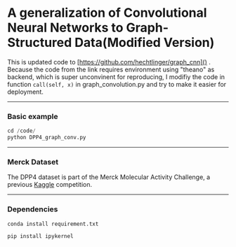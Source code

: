 # A generalization of Convolutional Neural Networks to Graph-Structured Data(Modified Version)

This is updated code to [https://github.com/hechtlinger/graph_cnn]() . Because the code from the link requires environment using "theano" as backend, which is super unconvinent for reproducing, I modifiy the code in function `call(self, x)` in graph_convolution.py and try to make it easier for deployment.

------------------

### Basic example
```python
cd /code/
python DPP4_graph_conv.py
```

------------------

### Merck Dataset
The DPP4 dataset is part of the Merck Molecular Activity Challenge, a previous [Kaggle](https://www.kaggle.com/c/MerckActivity) competition.

------------------

### Dependencies
```
conda install requirement.txt
```

```
pip install ipykernel
```


